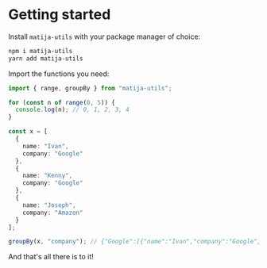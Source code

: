 # Getting started

Install `matija-utils` with your package manager of choice:

```bash
npm i matija-utils
yarn add matija-utils
```

Import the functions you need:

```typescript
import { range, groupBy } from "matija-utils";

for (const n of range(0, 5)) {
  console.log(n); // 0, 1, 2, 3, 4
}

const x = [
  {
    name: "Ivan",
    company: "Google"
  },
  {
    name: "Kenny",
    company: "Google"
  },
  {
    name: "Joseph",
    company: "Amazon"
  }
];

groupBy(x, "company"); // {"Google":[{"name":"Ivan","company":"Google"},{"name":"Kenny","company":"Google"}],"Amazon":[{"name":"Joseph","company":"Amazon"}]}
```

And that's all there is to it!

